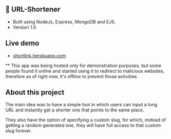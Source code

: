 ## 🔗 URL-Shortener
- Built using NodeJs, Express, MongoDB and EJS. 
- Version 1.0

## Live demo
- [shortlink.herokuapp.com](https://shortlink.herokuapp.com/) 

** This app was being hosted only for demonstration purposes, but some people found it online and started using it to redirect to malicious websites, therefore as of right now,  it's offline to prevent those activities.

## About this project
The main idea was to have a simple tool in which users can input a long URL and instantly get a shorter one that points to the same place.

They also have the option of specifying a custom slug, for which, instead of getting a random generated one, they will have full access to that custom slug forever.

